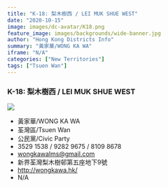 ```yaml
---
title: "K-18: 梨木樹西 / LEI MUK SHUE WEST"
date: "2020-10-15"
image: images/dc-avatar/K18.png
feature_image: images/backgrounds/wide-banner.jpg
author: "Hong Kong Districts Info"
summary: "黃家華/WONG KA WA"
iframe: "N/A"
categories: ["New Territories"]
tags: ["Tsuen Wan"]
---
```


### K-18: 梨木樹西 / LEI MUK SHUE WEST  
![](/images/dc-avatar/K18.png)  

 - 黃家華/WONG KA WA  
 - 荃灣區/Tsuen Wan  
 - 公民黨/Civic Party  
 - 3529 1538 / 9282 9675 / 8109 8678  
 - wongkawalms@gmail.com  
 - 新界荃灣梨木樹邨第五座地下9號  
 - http://wongkawa.hk/  
 - N/A
